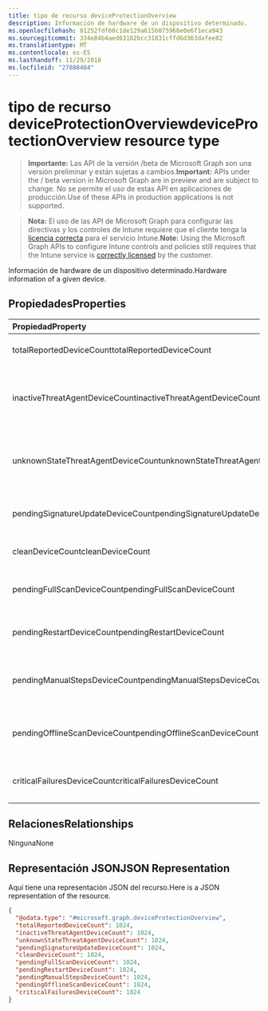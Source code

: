 ```yaml
---
title: tipo de recurso deviceProtectionOverview
description: Información de hardware de un dispositivo determinado.
ms.openlocfilehash: 81252fdf60c1de129a615b075968e0e6f1eca943
ms.sourcegitcommit: 334e84b4aed63162bcc31831cffd6d363dafee02
ms.translationtype: MT
ms.contentlocale: es-ES
ms.lasthandoff: 11/29/2018
ms.locfileid: "27088484"
---
```

# <a name="deviceprotectionoverview-resource-type"></a><span data-ttu-id="da1a6-103">tipo de recurso deviceProtectionOverview</span><span class="sxs-lookup"><span data-stu-id="da1a6-103">deviceProtectionOverview resource type</span></span>

> <span data-ttu-id="da1a6-104">**Importante:** Las API de la versión /beta de Microsoft Graph son una versión preliminar y están sujetas a cambios.</span><span class="sxs-lookup"><span data-stu-id="da1a6-104">**Important:** APIs under the / beta version in Microsoft Graph are in preview and are subject to change.</span></span> <span data-ttu-id="da1a6-105">No se permite el uso de estas API en aplicaciones de producción.</span><span class="sxs-lookup"><span data-stu-id="da1a6-105">Use of these APIs in production applications is not supported.</span></span>

> <span data-ttu-id="da1a6-106">**Nota:** El uso de las API de Microsoft Graph para configurar las directivas y los controles de Intune requiere que el cliente tenga la [licencia correcta](https://go.microsoft.com/fwlink/?linkid=839381) para el servicio Intune.</span><span class="sxs-lookup"><span data-stu-id="da1a6-106">**Note:** Using the Microsoft Graph APIs to configure Intune controls and policies still requires that the Intune service is [correctly licensed](https://go.microsoft.com/fwlink/?linkid=839381) by the customer.</span></span>

<span data-ttu-id="da1a6-107">Información de hardware de un dispositivo determinado.</span><span class="sxs-lookup"><span data-stu-id="da1a6-107">Hardware information of a given device.</span></span>
## <a name="properties"></a><span data-ttu-id="da1a6-108">Propiedades</span><span class="sxs-lookup"><span data-stu-id="da1a6-108">Properties</span></span>
|<span data-ttu-id="da1a6-109">Propiedad</span><span class="sxs-lookup"><span data-stu-id="da1a6-109">Property</span></span>|<span data-ttu-id="da1a6-110">Tipo</span><span class="sxs-lookup"><span data-stu-id="da1a6-110">Type</span></span>|<span data-ttu-id="da1a6-111">Descripción</span><span class="sxs-lookup"><span data-stu-id="da1a6-111">Description</span></span>|
|:---|:---|:---|
|<span data-ttu-id="da1a6-112">totalReportedDeviceCount</span><span class="sxs-lookup"><span data-stu-id="da1a6-112">totalReportedDeviceCount</span></span>|<span data-ttu-id="da1a6-113">Int32</span><span class="sxs-lookup"><span data-stu-id="da1a6-113">Int32</span></span>|<span data-ttu-id="da1a6-114">Recuento total del dispositivo.</span><span class="sxs-lookup"><span data-stu-id="da1a6-114">Total device count.</span></span>|
|<span data-ttu-id="da1a6-115">inactiveThreatAgentDeviceCount</span><span class="sxs-lookup"><span data-stu-id="da1a6-115">inactiveThreatAgentDeviceCount</span></span>|<span data-ttu-id="da1a6-116">Int32</span><span class="sxs-lookup"><span data-stu-id="da1a6-116">Int32</span></span>|<span data-ttu-id="da1a6-117">Dispositivo con recuento de agente de amenaza inactivos</span><span class="sxs-lookup"><span data-stu-id="da1a6-117">Device with inactive threat agent count</span></span>|
|<span data-ttu-id="da1a6-118">unknownStateThreatAgentDeviceCount</span><span class="sxs-lookup"><span data-stu-id="da1a6-118">unknownStateThreatAgentDeviceCount</span></span>|<span data-ttu-id="da1a6-119">Int32</span><span class="sxs-lookup"><span data-stu-id="da1a6-119">Int32</span></span>|<span data-ttu-id="da1a6-120">Dispositivo con el estado del agente de amenaza como count desconocido.</span><span class="sxs-lookup"><span data-stu-id="da1a6-120">Device with threat agent state as unknown count.</span></span>|
|<span data-ttu-id="da1a6-121">pendingSignatureUpdateDeviceCount</span><span class="sxs-lookup"><span data-stu-id="da1a6-121">pendingSignatureUpdateDeviceCount</span></span>|<span data-ttu-id="da1a6-122">Int32</span><span class="sxs-lookup"><span data-stu-id="da1a6-122">Int32</span></span>|<span data-ttu-id="da1a6-123">Dispositivo con recuento de firma anterior.</span><span class="sxs-lookup"><span data-stu-id="da1a6-123">Device with old signature count.</span></span>|
|<span data-ttu-id="da1a6-124">cleanDeviceCount</span><span class="sxs-lookup"><span data-stu-id="da1a6-124">cleanDeviceCount</span></span>|<span data-ttu-id="da1a6-125">Int32</span><span class="sxs-lookup"><span data-stu-id="da1a6-125">Int32</span></span>|<span data-ttu-id="da1a6-126">Limpieza de recuento de dispositivo.</span><span class="sxs-lookup"><span data-stu-id="da1a6-126">Clean device count.</span></span>|
|<span data-ttu-id="da1a6-127">pendingFullScanDeviceCount</span><span class="sxs-lookup"><span data-stu-id="da1a6-127">pendingFullScanDeviceCount</span></span>|<span data-ttu-id="da1a6-128">Int32</span><span class="sxs-lookup"><span data-stu-id="da1a6-128">Int32</span></span>|<span data-ttu-id="da1a6-129">Recuento de dispositivo pendiente examen completo.</span><span class="sxs-lookup"><span data-stu-id="da1a6-129">Pending full scan device count.</span></span>|
|<span data-ttu-id="da1a6-130">pendingRestartDeviceCount</span><span class="sxs-lookup"><span data-stu-id="da1a6-130">pendingRestartDeviceCount</span></span>|<span data-ttu-id="da1a6-131">Int32</span><span class="sxs-lookup"><span data-stu-id="da1a6-131">Int32</span></span>|<span data-ttu-id="da1a6-132">Recuento de reinicio pendiente de dispositivo.</span><span class="sxs-lookup"><span data-stu-id="da1a6-132">Pending restart device count.</span></span>|
|<span data-ttu-id="da1a6-133">pendingManualStepsDeviceCount</span><span class="sxs-lookup"><span data-stu-id="da1a6-133">pendingManualStepsDeviceCount</span></span>|<span data-ttu-id="da1a6-134">Int32</span><span class="sxs-lookup"><span data-stu-id="da1a6-134">Int32</span></span>|<span data-ttu-id="da1a6-135">Recuento de pasos manuales pendiente de dispositivo.</span><span class="sxs-lookup"><span data-stu-id="da1a6-135">Pending manual steps device count.</span></span>|
|<span data-ttu-id="da1a6-136">pendingOfflineScanDeviceCount</span><span class="sxs-lookup"><span data-stu-id="da1a6-136">pendingOfflineScanDeviceCount</span></span>|<span data-ttu-id="da1a6-137">Int32</span><span class="sxs-lookup"><span data-stu-id="da1a6-137">Int32</span></span>|<span data-ttu-id="da1a6-138">Recuento de dispositivo de análisis sin conexión pendiente.</span><span class="sxs-lookup"><span data-stu-id="da1a6-138">Pending offline scan device count.</span></span>|
|<span data-ttu-id="da1a6-139">criticalFailuresDeviceCount</span><span class="sxs-lookup"><span data-stu-id="da1a6-139">criticalFailuresDeviceCount</span></span>|<span data-ttu-id="da1a6-140">Int32</span><span class="sxs-lookup"><span data-stu-id="da1a6-140">Int32</span></span>|<span data-ttu-id="da1a6-141">Recuento de errores críticos de dispositivo.</span><span class="sxs-lookup"><span data-stu-id="da1a6-141">Critical failures device count.</span></span>|

## <a name="relationships"></a><span data-ttu-id="da1a6-142">Relaciones</span><span class="sxs-lookup"><span data-stu-id="da1a6-142">Relationships</span></span>
<span data-ttu-id="da1a6-143">Ninguna</span><span class="sxs-lookup"><span data-stu-id="da1a6-143">None</span></span>
## <a name="json-representation"></a><span data-ttu-id="da1a6-144">Representación JSON</span><span class="sxs-lookup"><span data-stu-id="da1a6-144">JSON Representation</span></span>
<span data-ttu-id="da1a6-145">Aquí tiene una representación JSON del recurso.</span><span class="sxs-lookup"><span data-stu-id="da1a6-145">Here is a JSON representation of the resource.</span></span>
<!-- {
  "blockType": "resource",
  "@odata.type": "microsoft.graph.deviceProtectionOverview"
}
-->
``` json
{
  "@odata.type": "#microsoft.graph.deviceProtectionOverview",
  "totalReportedDeviceCount": 1024,
  "inactiveThreatAgentDeviceCount": 1024,
  "unknownStateThreatAgentDeviceCount": 1024,
  "pendingSignatureUpdateDeviceCount": 1024,
  "cleanDeviceCount": 1024,
  "pendingFullScanDeviceCount": 1024,
  "pendingRestartDeviceCount": 1024,
  "pendingManualStepsDeviceCount": 1024,
  "pendingOfflineScanDeviceCount": 1024,
  "criticalFailuresDeviceCount": 1024
}
```





